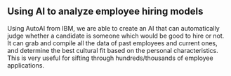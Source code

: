 ## Using AI to analyze employee hiring models
Using AutoAI from IBM, we are able to create an AI that can automatically judge whether a candidate is someone which would be good to hire or not. It can grab and compile all the data of past employees and current ones, and determine the best cultural fit based on the personal characteristics. This is very useful for sifting through hundreds/thousands of employee applications. 

